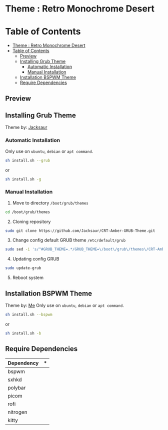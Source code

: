 # Theme : Retro Monochrome Desert

# Table of Contents

- [Theme : Retro Monochrome Desert](#theme--retro-monochrome-desert)
- [Table of Contents](#table-of-contents)
  - [Preview](#preview)
  - [Installing Grub Theme](#installing-grub-theme)
    - [Automatic Installation](#automatic-installation)
    - [Manual Installation](#manual-installation)
  - [Installation BSPWM Theme](#installation-bspwm-theme)
  - [Require Dependencies](#require-dependencies)

## Preview

## Installing Grub Theme

Theme by: [Jacksaur](https://github.com/Jacksaur/CRT-Amber-GRUB-Theme)  

### Automatic Installation

Only use on `ubuntu`, `debian` or `apt command`.

```sh
sh install.sh --grub
```

or

```sh
sh install.sh -g
```

### Manual Installation

1. Move to directory `/boot/grub/themes`
```sh
cd /boot/grub/themes
```
2. Cloning repository
```sh
sudo git clone https://github.com/Jacksaur/CRT-Amber-GRUB-Theme.git
```
3. Change config default GRUB theme `/etc/default/grub`
```sh
sudo sed -i 's/^#GRUB_THEME=.*/GRUB_THEME=\/boot\/grub\/themes\/CRT-Amber-GRUB-Theme\/theme.txt/' /etc/default/grub
```
4. Updating config GRUB
```sh
sudo update-grub
```
5. Reboot system

## Installation BSPWM Theme

Theme by: [Me](https://github.com/naufal-yafi/dotfiles-RetroMonochromeDesert)
Only use on `ubuntu`, `debian` or `apt command`.

```sh
sh install.sh --bspwm
```

or

```sh
sh install.sh -b
```
## Require Dependencies

| Dependency | *  |
|------------|----|
| bspwm      | |
| sxhkd      | |
| polybar    | |
| picom      | |
| rofi       | |
| nitrogen   | |
| kitty      | |